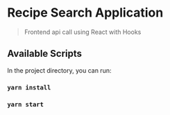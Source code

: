# Recipe Search Application

> Frontend api call using React with Hooks

## Available Scripts

In the project directory, you can run:

### `yarn install`

### `yarn start`
